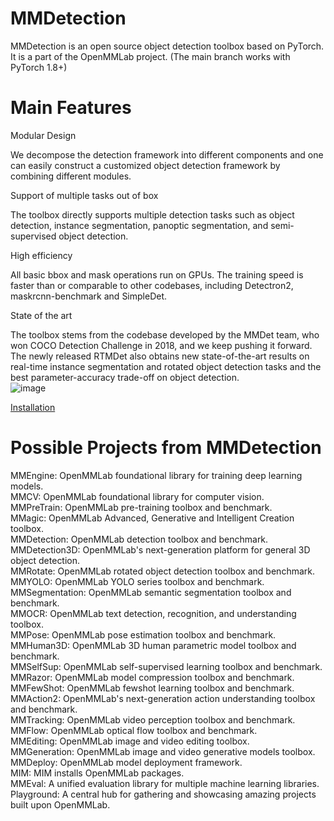 # MMDetection<br>
 MMDetection is an open source object detection toolbox based on PyTorch. It is a part of the OpenMMLab project. (The main branch works with PyTorch 1.8+)

 # Main Features<br>

Modular Design<br>

We decompose the detection framework into different components and one can easily construct a customized object detection framework by combining different modules.<br>

Support of multiple tasks out of box<br>

The toolbox directly supports multiple detection tasks such as object detection, instance segmentation, panoptic segmentation, and semi-supervised object detection.<br>

High efficiency<br>

All basic bbox and mask operations run on GPUs. The training speed is faster than or comparable to other codebases, including Detectron2, maskrcnn-benchmark and SimpleDet.<br>

State of the art<br>

The toolbox stems from the codebase developed by the MMDet team, who won COCO Detection Challenge in 2018, and we keep pushing it forward. <br>
The newly released RTMDet also obtains new state-of-the-art results on real-time instance segmentation and rotated object detection tasks and the best parameter-accuracy trade-off on object detection.<br>
![image](https://github.com/user-attachments/assets/ee47a370-fde0-4b21-a7aa-3baed6f7bf6b)

[Installation](https://mmdetection.readthedocs.io/en/latest/get_started.html)

# Possible Projects from MMDetection <br>
MMEngine: OpenMMLab foundational library for training deep learning models.<br>
MMCV: OpenMMLab foundational library for computer vision.<br>
MMPreTrain: OpenMMLab pre-training toolbox and benchmark.<br>
MMagic: OpenMMLab Advanced, Generative and Intelligent Creation toolbox.<br>
MMDetection: OpenMMLab detection toolbox and benchmark.<br>
MMDetection3D: OpenMMLab's next-generation platform for general 3D object detection.<br>
MMRotate: OpenMMLab rotated object detection toolbox and benchmark.<br>
MMYOLO: OpenMMLab YOLO series toolbox and benchmark.<br>
MMSegmentation: OpenMMLab semantic segmentation toolbox and benchmark.<br>
MMOCR: OpenMMLab text detection, recognition, and understanding toolbox.<br>
MMPose: OpenMMLab pose estimation toolbox and benchmark.<br>
MMHuman3D: OpenMMLab 3D human parametric model toolbox and benchmark.<br>
MMSelfSup: OpenMMLab self-supervised learning toolbox and benchmark.<br>
MMRazor: OpenMMLab model compression toolbox and benchmark.<br>
MMFewShot: OpenMMLab fewshot learning toolbox and benchmark.<br>
MMAction2: OpenMMLab's next-generation action understanding toolbox and benchmark.<br>
MMTracking: OpenMMLab video perception toolbox and benchmark.<br>
MMFlow: OpenMMLab optical flow toolbox and benchmark.<br>
MMEditing: OpenMMLab image and video editing toolbox.<br>
MMGeneration: OpenMMLab image and video generative models toolbox.<br>
MMDeploy: OpenMMLab model deployment framework.<br>
MIM: MIM installs OpenMMLab packages.<br>
MMEval: A unified evaluation library for multiple machine learning libraries.<br>
Playground: A central hub for gathering and showcasing amazing projects built upon OpenMMLab.<br>
